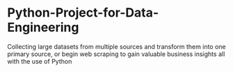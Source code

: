 # Python-Project-for-Data-Engineering
Collecting large datasets from multiple sources and transform them into one primary source, or begin web scraping to gain valuable business insights all with the use of Python
